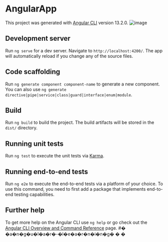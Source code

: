 # AngularApp

This project was generated with [Angular CLI](https://github.com/angular/angular-cli) version 13.2.0.
![image](https://user-images.githubusercontent.com/71748600/179359650-465c7a77-0005-4c65-83ad-5585e4655fff.png)


## Development server

Run `ng serve` for a dev server. Navigate to `http://localhost:4200/`. The app will automatically reload if you change any of the source files.

## Code scaffolding

Run `ng generate component component-name` to generate a new component. You can also use `ng generate directive|pipe|service|class|guard|interface|enum|module`.

## Build

Run `ng build` to build the project. The build artifacts will be stored in the `dist/` directory.

## Running unit tests

Run `ng test` to execute the unit tests via [Karma](https://karma-runner.github.io).

## Running end-to-end tests

Run `ng e2e` to execute the end-to-end tests via a platform of your choice. To use this command, you need to first add a package that implements end-to-end testing capabilities.

## Further help

To get more help on the Angular CLI use `ng help` or go check out the [Angular CLI Overview and Command Reference](https://angular.io/cli) page.
#� �a�n�g�u�l�a�r�-�l�e�a�r�n�i�n�g�
�
�
